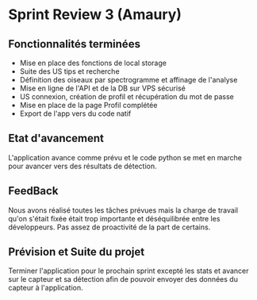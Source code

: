 # Sprint Review  3 (Amaury)

## Fonctionnalités terminées
- Mise en place des fonctions de local storage
- Suite des US tips et recherche
- Définition des oiseaux par spectrogramme et affinage de l'analyse
- Mise en ligne de l'API et de la DB sur VPS sécurisé
- US connexion, création de profil et récupération du mot de passe
- Mise en place de la page Profil complétée
- Export de l'app vers du code natif

## Etat d'avancement
L'application avance comme prévu et le code python se met en marche pour avancer vers des résultats de détection.

## FeedBack 
Nous avons réalisé toutes les tâches prévues mais la charge de travail qu'on s'était fixée était trop importante et déséquilibrée entre les développeurs.
Pas assez de proactivité de la part de certains.

## Prévision et Suite du projet
Terminer l'application pour le prochain sprint excepté les stats et avancer sur le capteur et sa détection afin de pouvoir envoyer des données du capteur à l'application.